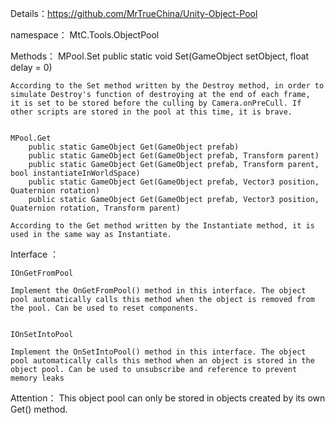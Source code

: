 Details：https://github.com/MrTrueChina/Unity-Object-Pool

namespace： MtC.Tools.ObjectPool

Methods：
	MPool.Set
		public static void Set(GameObject setObject, float delay = 0)

	According to the Set method written by the Destroy method, in order to simulate Destroy's function of destroying at the end of each frame, 
	it is set to be stored before the culling by Camera.onPreCull. If other scripts are stored in the pool at this time, it is brave.


	MPool.Get
		public static GameObject Get(GameObject prefab)
		public static GameObject Get(GameObject prefab, Transform parent)
		public static GameObject Get(GameObject prefab, Transform parent, bool instantiateInWorldSpace)
		public static GameObject Get(GameObject prefab, Vector3 position, Quaternion rotation)
		public static GameObject Get(GameObject prefab, Vector3 position, Quaternion rotation, Transform parent)

	According to the Get method written by the Instantiate method, it is used in the same way as Instantiate.


Interface ：
	
	IOnGetFromPool
	
	Implement the OnGetFromPool() method in this interface. The object pool automatically calls this method when the object is removed from the pool. Can be used to reset components.


	IOnSetIntoPool
	
	Implement the OnSetIntoPool() method in this interface. The object pool automatically calls this method when an object is stored in the object pool. Can be used to unsubscribe and reference to prevent memory leaks


Attention：
This object pool can only be stored in objects created by its own Get() method.
